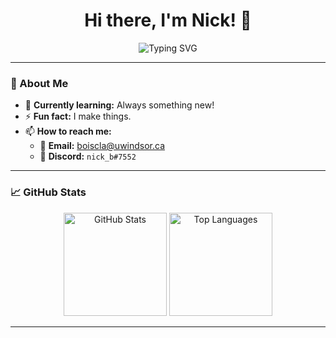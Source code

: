 <h1 align="center">Hi there, I'm Nick! 👋</h1>

<p align="center">
  <img src="https://readme-typing-svg.demolab.com?font=Fira+Code&size=22&pause=1000&color=FFD700&center=true&width=435&lines=Welcome+to+my+GitHub+profile!;Developer+%7C+Maker+%7C+Lifelong+Learner" alt="Typing SVG" />
</p>

---

### 👤 About Me

- 🌱 **Currently learning:** Always something new!
- ⚡ **Fun fact:** I make things.
- 📫 **How to reach me:**
  - 📧 **Email:** [boiscla@uwindsor.ca](mailto:boiscla@uwindsor.ca)
  - 💬 **Discord:** `nick_b#7552`

---

### 📈 GitHub Stats

<p align="center">
  <img src="https://github-readme-stats.vercel.app/api?username=nboisclair64&theme=merko&show_icons=true&hide_title=true" alt="GitHub Stats" height="165"/>
  <img src="https://github-readme-stats.vercel.app/api/top-langs/?username=nboisclair64&theme=merko&layout=compact" alt="Top Languages" height="165"/>
</p>

---

<!--
**nboisclair64/nboisclair64** is a ✨ _special_ ✨ repository because its `README.md` (this file) appears on your GitHub profile.
-->
